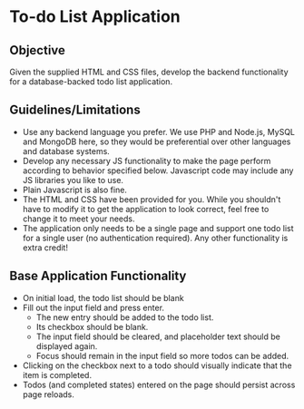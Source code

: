 # To-do List Application

## Objective
Given the supplied HTML and CSS files, develop the backend functionality for a database-backed todo list application.

## Guidelines/Limitations
* Use any backend language you prefer. We use PHP and Node.js, MySQL and MongoDB here, so they would be preferential over other languages and database systems.
* Develop any necessary JS functionality to make the page perform according to behavior specified below. Javascript code may include any JS libraries you like to use. 
* Plain Javascript is also fine.
* The HTML and CSS have been provided for you. While you shouldn't have to modify it to get the application to look correct, feel free to change it to meet your needs.
* The application only needs to be a single page and support one todo list for a single user (no authentication required). Any other functionality is extra credit!

## Base Application Functionality
* On initial load, the todo list should be blank
* Fill out the input field and press enter. 
  * The new entry should be added to the todo list. 
  * Its checkbox should be blank.
  * The input field should be cleared, and placeholder text should be displayed again.
  * Focus should remain in the input field so more todos can be added.
* Clicking on the checkbox next to a todo should visually indicate that the item is completed.
* Todos (and completed states) entered on the page should persist across page reloads.
